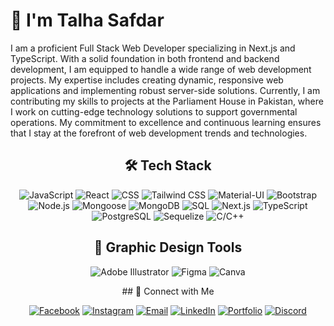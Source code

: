 # 👋 I'm Talha Safdar

I am a proficient Full Stack Web Developer specializing in Next.js and TypeScript. With a solid foundation in both frontend and backend development, I am equipped to handle a wide range of web development projects. My expertise includes creating dynamic, responsive web applications and implementing robust server-side solutions. Currently, I am contributing my skills to projects at the Parliament House in Pakistan, where I work on cutting-edge technology solutions to support governmental operations. My commitment to excellence and continuous learning ensures that I stay at the forefront of web development trends and technologies.


<div align="center">

## 🛠️ Tech Stack
![JavaScript](https://img.shields.io/badge/-JavaScript-F7DF1E?logo=javascript&logoColor=black&style=for-the-badge)
![React](https://img.shields.io/badge/-React-61DAFB?logo=react&logoColor=white&style=for-the-badge)
![CSS](https://img.shields.io/badge/-CSS-1572B6?logo=css3&logoColor=white&style=for-the-badge)
![Tailwind CSS](https://img.shields.io/badge/-Tailwind%20CSS-38B2AC?logo=tailwind-css&logoColor=white&style=for-the-badge)
![Material-UI](https://img.shields.io/badge/-Material--UI-0081CB?logo=material-ui&logoColor=white&style=for-the-badge)
![Bootstrap](https://img.shields.io/badge/-Bootstrap-563D7C?logo=bootstrap&logoColor=white&style=for-the-badge)
![Node.js](https://img.shields.io/badge/-Node.js-339933?logo=node.js&logoColor=white&style=for-the-badge)
![Mongoose](https://img.shields.io/badge/-Mongoose-880000?logo=mongoose&logoColor=white&style=for-the-badge)
![MongoDB](https://img.shields.io/badge/-MongoDB-47A248?logo=mongodb&logoColor=white&style=for-the-badge)
![SQL](https://img.shields.io/badge/-SQL-4479A1?logo=sql&logoColor=white&style=for-the-badge)
![Next.js](https://img.shields.io/badge/-Next.js-000000?logo=next.js&logoColor=white&style=for-the-badge)
![TypeScript](https://img.shields.io/badge/-TypeScript-3178C6?logo=typescript&logoColor=white&style=for-the-badge)
![PostgreSQL](https://img.shields.io/badge/-PostgreSQL-336791?logo=postgresql&logoColor=white&style=for-the-badge)
![Sequelize](https://img.shields.io/badge/-Sequelize-52B0E7?logo=sequelize&logoColor=white&style=for-the-badge)
![C/C++](https://img.shields.io/badge/-C%2FC++-00599C?logo=c&logoColor=white&style=for-the-badge)

</div>


<div align="center">

## 🎨 Graphic Design Tools
![Adobe Illustrator](https://img.shields.io/badge/-Adobe%20Illustrator-FF9A00?logo=adobe-illustrator&logoColor=white&style=for-the-badge)
![Figma](https://img.shields.io/badge/-Figma-F24E1E?logo=figma&logoColor=white&style=for-the-badge)
![Canva](https://img.shields.io/badge/-Canva-00C4CC?logo=canva&logoColor=white&style=for-the-badge)

</div>


<div align="center">
## 🤝 Connect with Me

[![Facebook](https://img.shields.io/badge/-Facebook-1877F2?logo=facebook&logoColor=white&style=for-the-badge)](https://www.facebook.com/your-profile)
[![Instagram](https://img.shields.io/badge/-Instagram-E4405F?logo=instagram&logoColor=white&style=for-the-badge)](https://www.instagram.com/your-profile)
[![Email](https://img.shields.io/badge/-Email-D14836?logo=gmail&logoColor=white&style=for-the-badge)](mailto:your-email@example.com)
[![LinkedIn](https://img.shields.io/badge/-LinkedIn-0077B5?logo=linkedin&logoColor=white&style=for-the-badge)](https://www.linkedin.com/in/your-profile)
[![Portfolio](https://img.shields.io/badge/-Portfolio-24292E?logo=github&logoColor=white&style=for-the-badge)](https://your-portfolio-link.com)
[![Discord](https://img.shields.io/badge/-Discord-7289DA?logo=discord&logoColor=white&style=for-the-badge)](https://discord.gg/your-invite-link)

</div>
